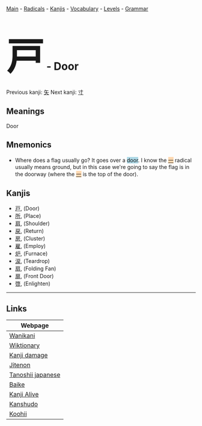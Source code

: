<style> bigfont {font-size: 100px}</style>
[Main](../README.md) -
[Radicals](../radicals.md) -
[Kanjis](../kanjis.md) -
[Vocabulary](../vocabulary.md) -
[Levels](../levels.md) -
[Grammar](../grammar.md)
# <bigfont> 戸</bigfont> - Door 

Previous kanji: [矢](矢.md) Next kanji: [寸](寸.md) 

## Meanings
 Door
## Mnemonics
 * Where does a flag usually go? It goes over a <span style="background-color:#ADD8E6"> door</span>. I know the <span style="background-color:#fed8b1"> [一](https://jisho.org/search/一)</span> radical usually means ground, but in this case we're going to say the flag is in the doorway (where the <span style="background-color:#fed8b1"> [一](https://jisho.org/search/一)</span> is the top of the door).


## Kanjis
 * [戸](../kanjis/戸.md), (Door)
* [所](../kanjis/所.md), (Place)
* [肩](../kanjis/肩.md), (Shoulder)
* [戻](../kanjis/戻.md), (Return)
* [房](../kanjis/房.md), (Cluster)
* [雇](../kanjis/雇.md), (Employ)
* [炉](../kanjis/炉.md), (Furnace)
* [涙](../kanjis/涙.md), (Teardrop)
* [扇](../kanjis/扇.md), (Folding Fan)
* [扉](../kanjis/扉.md), (Front Door)
* [啓](../kanjis/啓.md), (Enlighten)



---

## Links 

| Webpage |
| --- |
| [Wanikani          ](https://www.wanikani.com/kanji/戸) |
| [Wiktionary        ](https://en.wiktionary.org/wiki/戸) |
| [Kanji damage      ](http://www.kanjidamage.com/kanji/search?utf8=✓&q=戸) |
| [Jitenon           ](https://jitenon.com/kanji/戸) |
| [Tanoshii japanese ](https://www.tanoshiijapanese.com/dictionary/kanji.cfm?k=戸) |
| [Baike             ](https://baike.baidu.com/item/戸) |
| [Kanji Alive       ](https://app.kanjialive.com/戸) |
| [Kanshudo          ](https://www.kanshudo.com/searchmn?q=戸) |
| [Koohii            ](https://kanji.koohii.com/study/kanji/戸) |
